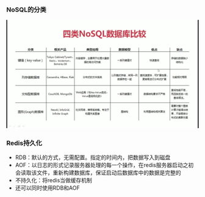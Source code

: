 ### NoSQL的分类
![NoSQL](./pic/NoSQL.jpg)

### Redis持久化
- RDB：默认的方式，无需配置。指定的时间内，把数据写入到磁盘
- AOF：以日志的形式记录服务器处理的每一个操作，在redis服务器启动之初会读取该文件，重新构建数据库，保证启动后数据库中的数据是完整的
- 不持久化：将redis当做缓存机制
- 还可以同时使用RDB和AOF